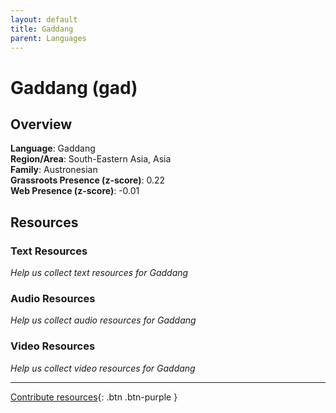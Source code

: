 ```yaml
---
layout: default
title: Gaddang
parent: Languages
---
```


# Gaddang (gad)

## Overview

**Language**: Gaddang  
**Region/Area**: South-Eastern Asia, Asia  
**Family**: Austronesian  
**Grassroots Presence (z-score)**: 0.22  
**Web Presence (z-score)**: -0.01  

## Resources

### Text Resources
*Help us collect text resources for Gaddang*

### Audio Resources
*Help us collect audio resources for Gaddang*

### Video Resources
*Help us collect video resources for Gaddang*

---

[Contribute resources](https://forms.office.com/e/1SfLJx3u1r){: .btn .btn-purple }

